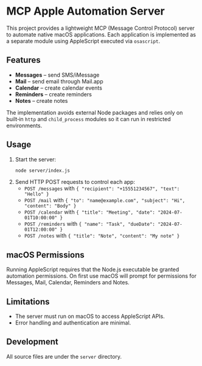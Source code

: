 # MCP Apple Automation Server

This project provides a lightweight MCP (Message Control Protocol) server to automate native macOS applications. Each application is implemented as a separate module using AppleScript executed via `osascript`.

## Features

- **Messages** – send SMS/iMessage
- **Mail** – send email through Mail.app
- **Calendar** – create calendar events
- **Reminders** – create reminders
- **Notes** – create notes

The implementation avoids external Node packages and relies only on built‑in `http` and `child_process` modules so it can run in restricted environments.

## Usage

1. Start the server:
   ```bash
   node server/index.js
   ```
2. Send HTTP POST requests to control each app:
   - `POST /messages` with `{ "recipient": "+15551234567", "text": "Hello" }`
   - `POST /mail` with `{ "to": "name@example.com", "subject": "Hi", "content": "Body" }`
   - `POST /calendar` with `{ "title": "Meeting", "date": "2024-07-01T10:00:00" }`
   - `POST /reminders` with `{ "name": "Task", "dueDate": "2024-07-01T12:00:00" }`
   - `POST /notes` with `{ "title": "Note", "content": "My note" }`

## macOS Permissions

Running AppleScript requires that the Node.js executable be granted automation permissions. On first use macOS will prompt for permissions for Messages, Mail, Calendar, Reminders and Notes.

## Limitations

- The server must run on macOS to access AppleScript APIs.
- Error handling and authentication are minimal.

## Development

All source files are under the `server` directory.
